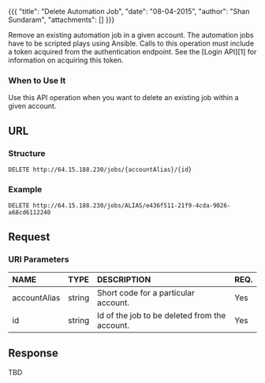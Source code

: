 {{{ "title": "Delete Automation Job", "date": "08-04-2015", "author": "Shan Sundaram", "attachments": [] }}}

Remove an existing automation job in a given account. The automation jobs have to be scripted plays using Ansible. Calls to this operation must include a token acquired from the authentication endpoint. See the \[Login API\]\[1\] for information on acquiring this token.

### When to Use It

Use this API operation when you want to delete an existing job within a given account.

## URL

### Structure

    DELETE http://64.15.188.230/jobs/{accountAlias}/{id}
    

### Example

    DELETE http://64.15.188.230/jobs/ALIAS/e436f511-21f9-4cda-9026-a68cd6112240
    

## Request

### URI Parameters

| NAME         | TYPE   | DESCRIPTION                         | REQ. |
| :------------ | :------ | :----------------------------------- | :---- |
| accountAlias | string | Short code for a particular account. | Yes  |
| id | string | Id of the job to be deleted from the account. | Yes   |


## Response

TBD
